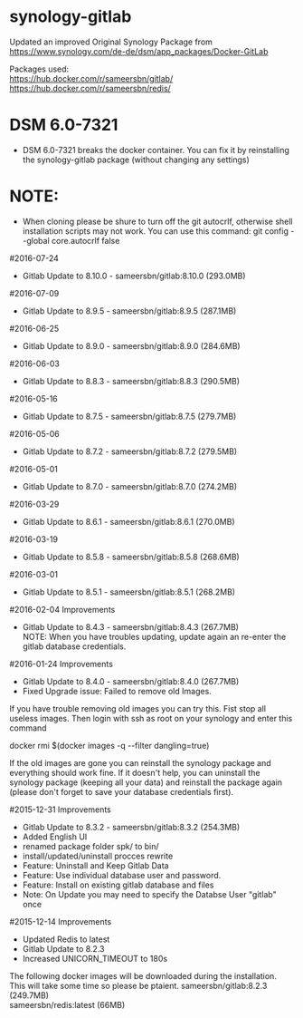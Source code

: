 # synology-gitlab
Updated an improved Original Synology Package from https://www.synology.com/de-de/dsm/app_packages/Docker-GitLab

Packages used:  
https://hub.docker.com/r/sameersbn/gitlab/  
https://hub.docker.com/r/sameersbn/redis/  

# DSM 6.0-7321 
- DSM 6.0-7321 breaks the docker container. You can fix it by reinstalling the synology-gitlab package (without changing any settings)

# NOTE: 
- When cloning please be shure to turn off the git autocrlf, otherwise shell installation scripts may not work.
You can use this command: git config --global core.autocrlf false

#2016-07-24
- Gitlab Update to 8.10.0 - sameersbn/gitlab:8.10.0 (293.0MB)  

#2016-07-09
- Gitlab Update to 8.9.5 - sameersbn/gitlab:8.9.5 (287.1MB)  

#2016-06-25
- Gitlab Update to 8.9.0 - sameersbn/gitlab:8.9.0 (284.6MB)  

#2016-06-03
- Gitlab Update to 8.8.3 - sameersbn/gitlab:8.8.3 (290.5MB)  

#2016-05-16
- Gitlab Update to 8.7.5 - sameersbn/gitlab:8.7.5 (279.7MB)  

#2016-05-06
- Gitlab Update to 8.7.2 - sameersbn/gitlab:8.7.2 (279.5MB)  

#2016-05-01
- Gitlab Update to 8.7.0 - sameersbn/gitlab:8.7.0 (274.2MB)  

#2016-03-29
- Gitlab Update to 8.6.1 - sameersbn/gitlab:8.6.1 (270.0MB)  

#2016-03-19
- Gitlab Update to 8.5.8 - sameersbn/gitlab:8.5.8 (268.6MB)  

#2016-03-01
- Gitlab Update to 8.5.1 - sameersbn/gitlab:8.5.1 (268.2MB)  

#2016-02-04
Improvements
- Gitlab Update to 8.4.3 - sameersbn/gitlab:8.4.3 (267.7MB)  
NOTE: When you have troubles updating, update again an re-enter the gitlab database credentials.

#2016-01-24
Improvements
- Gitlab Update to 8.4.0 - sameersbn/gitlab:8.4.0 (267.7MB)  
- Fixed Upgrade issue: Failed to remove old Images.

If you have trouble removing old images you can try this. Fist stop all useless images. Then login with ssh as root 
on your synology and enter this command

docker rmi $(docker images -q --filter dangling=true)

If the old images are gone you can reinstall the synology package and everything should work fine. If it doesn't
help, you can uninstall the synology package (keeping all your data) and reinstall the package again (please don't
forget to save your database credentials first). 

#2015-12-31
Improvements
- Gitlab Update to 8.3.2 - sameersbn/gitlab:8.3.2 (254.3MB)  
- Added English UI
- renamed package folder spk/ to bin/
- install/updated/uninstall procces rewrite
- Feature: Uninstall and Keep Gitlab Data
- Feature: Use individual database user and password. 
- Feature: Install on existing gitlab database and files
- Note: On Update you may need to specify the Databse User "gitlab" once



#2015-12-14
Improvements
- Updated Redis to latest
- Gitlab Update to 8.2.3
- Increased UNICORN_TIMEOUT to 180s

The following docker images will be downloaded during the installation. This will take some time so please be ptaient.
sameersbn/gitlab:8.2.3 (249.7MB)  
sameersbn/redis:latest (66MB)

